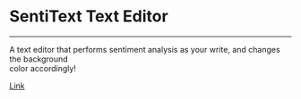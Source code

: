 # SentiText Text Editor
---
A text editor that performs sentiment analysis as your write, and changes the background  
color accordingly!

[Link](http://sentitext.hiroshis-kickstarter-api.link)